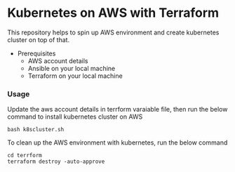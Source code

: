 <h1> Kubernetes on AWS with Terraform </h1>

This repository helps to spin up AWS environment and create kubernetes cluster on top of that. 

- Prerequisites
  - AWS account details
  - Ansible on your local machine
  - Terraform on your local machine 

### Usage

Update the aws account details in terrform varaiable file, then run the below command to install kubernetes cluster on AWS 

```
bash k8scluster.sh
```

To clean up the AWS environment with kubernetes, run the below command

```
cd terrform
terraform destroy -auto-approve 
```

